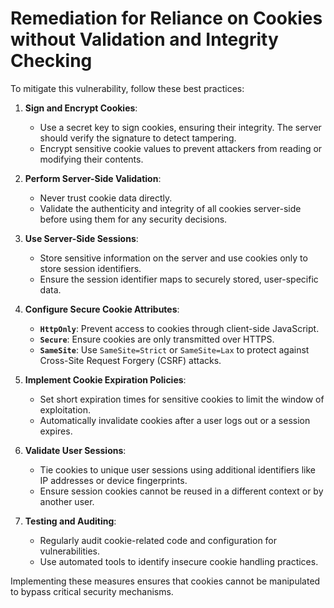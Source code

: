 # Remediation for Reliance on Cookies without Validation and Integrity Checking

To mitigate this vulnerability, follow these best practices:

1. **Sign and Encrypt Cookies**:
   - Use a secret key to sign cookies, ensuring their integrity. The server should verify the signature to detect tampering.
   - Encrypt sensitive cookie values to prevent attackers from reading or modifying their contents.

2. **Perform Server-Side Validation**:
   - Never trust cookie data directly.
   - Validate the authenticity and integrity of all cookies server-side before using them for any security decisions.

3. **Use Server-Side Sessions**:
   - Store sensitive information on the server and use cookies only to store session identifiers.
   - Ensure the session identifier maps to securely stored, user-specific data.

4. **Configure Secure Cookie Attributes**:
   - **`HttpOnly`**: Prevent access to cookies through client-side JavaScript.
   - **`Secure`**: Ensure cookies are only transmitted over HTTPS.
   - **`SameSite`**: Use `SameSite=Strict` or `SameSite=Lax` to protect against Cross-Site Request Forgery (CSRF) attacks.

5. **Implement Cookie Expiration Policies**:
   - Set short expiration times for sensitive cookies to limit the window of exploitation.
   - Automatically invalidate cookies after a user logs out or a session expires.

6. **Validate User Sessions**:
   - Tie cookies to unique user sessions using additional identifiers like IP addresses or device fingerprints.
   - Ensure session cookies cannot be reused in a different context or by another user.

7. **Testing and Auditing**:
   - Regularly audit cookie-related code and configuration for vulnerabilities.
   - Use automated tools to identify insecure cookie handling practices.

Implementing these measures ensures that cookies cannot be manipulated to bypass critical security mechanisms.
